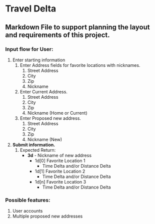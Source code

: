 # Travel Delta
## Markdown File to support planning the layout and requirements of this project.

### Input flow for User:
1. Enter starting information
	1. Enter Address fields for favorite locations with nicknames.
		1. Street Address
		2. City
		3. Zip
		4. Nickname
	2. Enter Current Address.
		1. Street Address
		2. City
		3. Zip
		4. Nickname (Home or Current)
	3. Enter Proposed new address.
		1. Street Address
		2. City
		3. Zip
		4. Nickname (New)
2. **Submit information.** 
	1. Expected Return:
		* **3d** - Nickname of new address
			* 1d[0] Favorite Location 1
				* Time Delta and/or Distance Delta
			* 1d[1] Favorite Location 2
				* Time Delta and/or Distance Delta
			* 1d[n] Favorite Location 3
				* Time Delta and/or Distance Delta

### Possible features:
1. User accounts
2. Multiple proposed new addresses